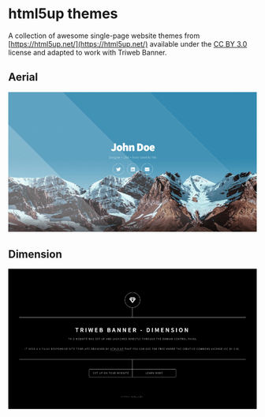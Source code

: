 # html5up themes

A collection of awesome single-page website themes from [https://html5up.net/](https://html5up.net/) available under the [CC BY 3.0](https://html5up.net/license) license and adapted to work with Triweb Banner.

## Aerial

[![banner/html5up/aerial](aerial/preview.png)](aerial/)

## Dimension

[![banner/html5up/dimension](dimension/preview.png)](dimension/)

